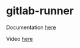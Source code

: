# gitlab-runner

Documentation [here](https://technotim.live/posts/self-hosted-devops-stack/)

Video [here](https://www.youtube.com/watch?v=Xc94HJn1nNo)